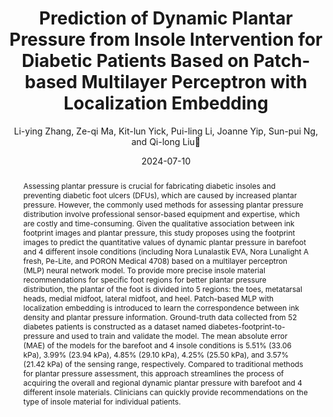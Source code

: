 ---
title: "Prediction of Dynamic Plantar Pressure from Insole Intervention for Diabetic Patients Based on Patch-based Multilayer Perceptron with Localization Embedding"
author: "Li-ying Zhang, Ze-qi Ma, Kit-lun Yick, Pui-ling Li, Joanne Yip, Sun-pui Ng, and Qi-long Liu👋"
venue: "IEEE Access"
date: "2024-07-10"
doi: "https://doi.org/10.1109/ACCESS.2024.3425907"
abstract: "Assessing plantar pressure is crucial for fabricating diabetic insoles and preventing diabetic foot ulcers (DFUs), which are caused by increased plantar pressure. However, the commonly used methods for assessing plantar pressure distribution involve professional sensor-based equipment and expertise, which are costly and time-consuming. Given the qualitative association between ink footprint images and plantar pressure, this study proposes using the footprint images to predict the quantitative values of dynamic plantar pressure in barefoot and 4 different insole conditions (including Nora Lunalastik EVA, Nora Lunalight A fresh, Pe-Lite, and PORON Medical 4708) based on a multilayer perceptron (MLP) neural network model. To provide more precise insole material recommendations for specific foot regions for better plantar pressure distribution, the plantar of the foot is divided into 5 regions: the toes, metatarsal heads, medial midfoot, lateral midfoot, and heel. Patch-based MLP with localization embedding is introduced to learn the correspondence between ink density and plantar pressure information. Ground-truth data collected from 52 diabetes patients is constructed as a dataset named diabetes-footprint-to-pressure and used to train and validate the model. The mean absolute error (MAE) of the models for the barefoot and 4 insole conditions is 5.51% (33.06 kPa), 3.99% (23.94 kPa), 4.85% (29.10 kPa), 4.25% (25.50 kPa), and 3.57% (21.42 kPa) of the sensing range, respectively. Compared to traditional methods for plantar pressure assessment, this approach streamlines the process of acquiring the overall and regional dynamic plantar pressure with barefoot and 4 different insole materials. Clinicians can quickly provide recommendations on the type of insole material for individual patients."
---